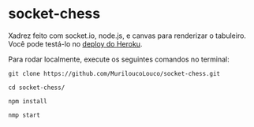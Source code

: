 # socket-chess
Xadrez feito com socket.io, node.js, e canvas para renderizar o tabuleiro.
Você pode testá-lo no [deploy do Heroku](https://socketio-nodejs-chess.herokuapp.com).

Para rodar localmente, execute os seguintes comandos no terminal:
```
git clone https://github.com/MuriloucoLouco/socket-chess.git
```
```
cd socket-chess/
```
```
npm install
```
```
nmp start
```

